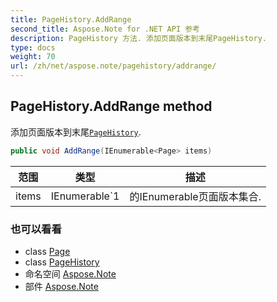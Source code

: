 ```yaml
---
title: PageHistory.AddRange
second_title: Aspose.Note for .NET API 参考
description: PageHistory 方法. 添加页面版本到末尾PageHistory.
type: docs
weight: 70
url: /zh/net/aspose.note/pagehistory/addrange/
---
```

## PageHistory.AddRange method

添加页面版本到末尾[`PageHistory`](../).

```csharp
public void AddRange(IEnumerable<Page> items)
```

| 范围 | 类型 | 描述 |
| --- | --- | --- |
| items | IEnumerable`1 | 的IEnumerable页面版本集合. |

### 也可以看看

* class [Page](../../page/)
* class [PageHistory](../)
* 命名空间 [Aspose.Note](../../pagehistory/)
* 部件 [Aspose.Note](../../../)


